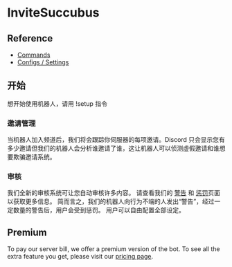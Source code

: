 # InviteSuccubus

## Reference

- [Commands](/zh-CN/reference/commands.md)
- [Configs / Settings](/zh-CN/reference/settings.md)

## 开始

想开始使用机器人，请用 !setup 指令

### 邀请管理

当机器人加入频道后，我们将会跟踪你伺服器的每项邀请。Discord 只会显示您有多少邀请但我们的机器人会分析谁邀请了谁，这让机器人可以侦测虚假邀请和谁想要欺骗邀请系统。

### 审核

我们全新的审核系统可让您自动审核许多内容。 请查看我们的 [警告](/zh-CN/modules/moderation/strikes.md) 和 [惩罚](/zh-CN/modules/moderation/punishments.md)页面以获取更多信息。 简而言之，我们的机器人向行为不端的人发出“警告”，经过一定数量的警告后，用户会受到惩罚。 用户可以自由配置全部设定。

## Premium

To pay our server bill, we offer a premium version of the bot. To see all the extra feature you get, please visit our [pricing page](/zh-CN/premium/features.md).
